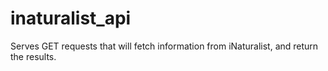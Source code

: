 # inaturalist_api
Serves GET requests that will fetch information from iNaturalist, and return the results.
